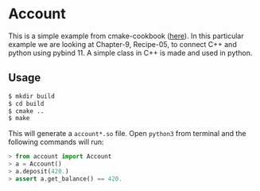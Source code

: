 # Account

This is a simple example from cmake-cookbook ([here](https://github.com/dev-cafe/cmake-cookbook)). In this particular example we are looking at Chapter-9, Recipe-05, to connect C++ and python using pybind 11. A simple class in C++ is made and used in python.

## Usage

```bash
$ mkdir build
$ cd build
$ cmake ..
$ make
```

This will generate a `account*.so` file. Open `python3` from terminal and the following commands will run:

```python
> from account import Account
> a = Account()
> a.deposit(420.)
> assert a.get_balance() == 420.
```